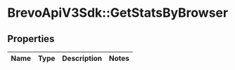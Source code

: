 # BrevoApiV3Sdk::GetStatsByBrowser

## Properties
Name | Type | Description | Notes
------------ | ------------- | ------------- | -------------


